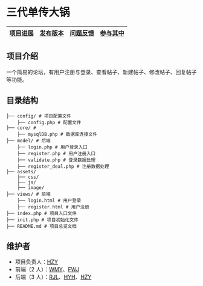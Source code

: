 # 三代单传大锅

| [项目进展](https://github.com/bobby285271/SoCoding2019-forum/projects/1) | [发布版本](https://github.com/bobby285271/SoCoding2019-forum/releases) | [问题反馈](https://github.com/bobby285271/SoCoding2019-forum/issues) | [参与其中](https://github.com/bobby285271/SoCoding2019-forum/pulls) |
|:---:|:---:|:---:|:---:|

## 项目介绍
一个简易的论坛，有用户注册与登录、查看帖子、新建帖子、修改帖子、回复帖子等功能。

## 目录结构
```
├── config/ # 项目配置文件
	├── config.php # 配置文件
├── core/ # 
	├── mysqlDB.php # 数据库连接文件
├── model/ # 后端
	├── login.php # 用户登录入口
	├── register.php # 用户注册入口
	├── validate.php # 登录数据处理
	├── register_deal.php # 注册数据处理
├── assets/
	├── css/
	├── js/
	├── image/
├── views/ # 前端  
	├── login.html # 用户登录
	├── register.html # 用户注册
├── index.php # 项目入口文件
├── init.php # 项目初始化文件
├── README.md # 项目总览文档
```

## 维护者
* 项目负责人：[HZY](https://github.com/Quantum-Revolution)
* 前端（2 人）：[WMY](https://github.com/greatmove)、[FWJ](https://github.com/Feng-Wenjun)
* 后端（3 人）：[RJL](https://github.com/bobby285271)、[HYH](https://github.com/Meta-phy)、[HZY](https://github.com/Quantum-Revolution)
